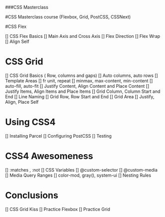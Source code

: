 ###CSS Masterclass

#CSS Masterclass course (Flexbox, Grid, PostCSS, CSSNext)

#CSS Flex

  [] CSS Flex Basics
  [] Main Axis and Cross Axis
  [] Flex Direction
  [] Flex Wrap
  [] Align Self
 # CSS Grid

  [] CSS Grid Basics ( Row, columns and gaps)
  [] Auto columns, auto rows
  [] Template Areas
  [] fr unit, repeat
  [] minmax, max-content, min-content
  [] auto-fill, auto-fit
  [] Justify Content, Align Content and Place Content
  [] Justify Items, Align Items and Place Items
  [] Grid Column, Column Start and End
  [] Line Naming
  [] Grid Row, Row Start and End
  [] Grid Area
  [] Justify, Align, Place Self
 # Using CSS4

   [] Installing Parcel
   [] Configuring PostCSS
   [] Testing
 # CSS4 Awesomeness

   [] :matches , :not
   [] CSS Variables
   [] @custom-selector
   [] @custom-media
   [] Media Query Ranges
   [] color-mod, gray(), system-ui
   [] Nesting Rules
 # Conclusions

   [] CSS Grid Kiss
   [] Practice Flexbox
   [] Practice Grid